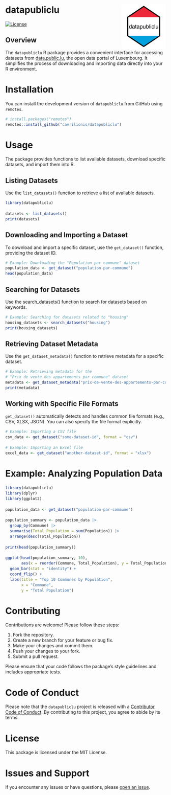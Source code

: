 
<!-- README.md is generated from README.Rmd. Please edit that file -->

# datapubliclu <a href="https://data.public.lu/en/"><img src="man/figures/logo.png" align="right" height="138" /></a>

<!-- badges: start -->

[![License](https://img.shields.io/badge/license-MIT-blue.svg)](LICENSE)
<!-- badges: end -->

## Overview

The `datapubliclu` R package provides a convenient interface for
accessing datasets from [data.public.lu](https://data.public.lu), the
open data portal of Luxembourg. It simplifies the process of downloading
and importing data directly into your R environment.

# Installation

You can install the development version of `datapubliclu` from GitHub
using `remotes`.

``` r
# install.packages("remotes")
remotes::install_github("cavrilionis/datapubliclu")
```

# Usage

The package provides functions to list available datasets, download
specific datasets, and import them into R.

## Listing Datasets

Use the `list_datasets()` function to retrieve a list of available
datasets.

``` r
library(datapubliclu)

datasets <- list_datasets()
print(datasets)
```

## Downloading and Importing a Dataset

To download and import a specific dataset, use the `get_dataset()`
function, providing the dataset ID.

``` r
# Example: Downloading the "Population par commune" dataset
population_data <- get_dataset("population-par-commune")
head(population_data)
```

## Searching for Datasets

Use the search_datasets() function to search for datasets based on
keywords.

``` r
# Example: Searching for datasets related to "housing"
housing_datasets <- search_datasets("housing")
print(housing_datasets)
```

## Retrieving Dataset Metadata

Use the `get_dataset_metadata()` function to retrieve metadata for a
specific dataset.

``` r
# Example: Retrieving metadata for the
# "Prix de vente des appartements par commune" dataset
metadata <- get_dataset_metadata("prix-de-vente-des-appartements-par-commune")
print(metadata)
```

## Working with Specific File Formats

`get_dataset()` automatically detects and handles common file formats
(e.g., CSV, XLSX, JSON). You can also specify the file format
explicitly.

``` r
# Example: Importing a CSV file
csv_data <- get_dataset("some-dataset-id", format = "csv")

# Example: Importing an Excel file
excel_data <- get_dataset("another-dataset-id", format = "xlsx")
```

# Example: Analyzing Population Data

``` r
library(datapubliclu)
library(dplyr)
library(ggplot2)

population_data <- get_dataset("population-par-commune")

population_summary <- population_data |>
  group_by(Commune) |>
  summarise(Total_Population = sum(Population)) |>
  arrange(desc(Total_Population))

print(head(population_summary))

ggplot(head(population_summary, 10),
       aes(x = reorder(Commune, Total_Population), y = Total_Population)) +
  geom_bar(stat = "identity") +
  coord_flip() +
  labs(title = "Top 10 Communes by Population",
       x = "Commune",
       y = "Total Population")
```

# Contributing

Contributions are welcome! Please follow these steps:

1.  Fork the repository.
2.  Create a new branch for your feature or bug fix.
3.  Make your changes and commit them.
4.  Push your changes to your fork.
5.  Submit a pull request.

Please ensure that your code follows the package’s style guidelines and
includes appropriate tests.

# Code of Conduct

Please note that the `datapubliclu` project is released with a
[Contributor Code of
Conduct](https://contributor-covenant.org/version/2/1/CODE_OF_CONDUCT.html).
By contributing to this project, you agree to abide by its terms.

# License

This package is licensed under the MIT License.

# Issues and Support

If you encounter any issues or have questions, please [open an
issue](https://github.com/cavrilionis/datapubliclu/issues).
